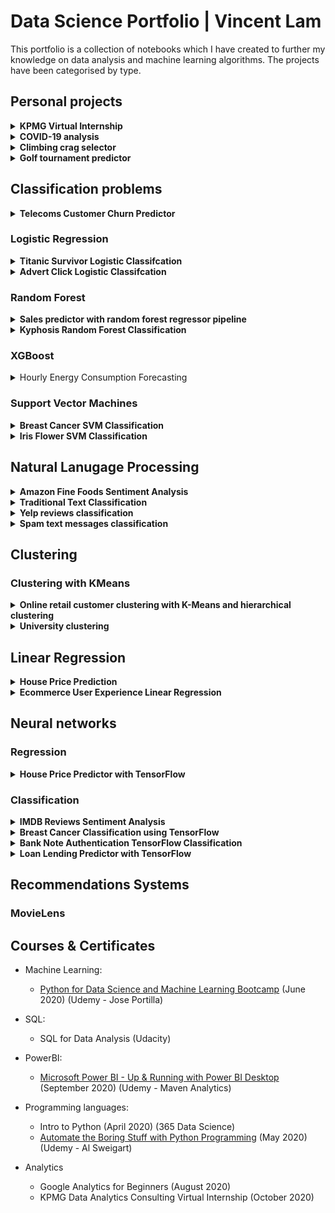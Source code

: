 # Data Science Portfolio | Vincent Lam
This portfolio is a collection of notebooks which I have created to further my knowledge on data analysis and machine learning algorithms. The projects have been categorised by type.

## Personal projects

<details>
 <summary><b>KPMG Virtual Internship</b></summary>
 
Organisations need to better leverage data resources to create value, enhance competitiveness and drive business decisions. They need to harness the vast volumes of data available – historic, current and predictive – so they can extract what they need and make new discoveries. This internship focuses on Sprocket Central Pty Ltd , a medium size bikes & cycling accessories organisation.

The internship consisted of three stages:

1. Data Quality Assessment - preliminary data exploration and identification of ways to improve the quality of Sprocket Central Pty Ltd’s data.

2. Data Insights - using the existing 3 datasets (Customer demographic, customer address and transactions) as a labelled dataset, recommend which of the 1000 new customers should be targeted to drive the most value for the organisation. Prepare a detailed approach for completing the analysis including activities – i.e. understanding the data distributions, feature engineering, data transformations, modelling, results interpretation and reporting. This detailed plan needs to be presented to the client to get a sign-off.

3. Data insights and Presentation - develop a Power BI dashboard to visualise insights for the client

Link to notebook can be found [here.](https://github.com/vincentlam13/KPMG-virtual-internship/blob/main/kpmg-customer-segmentation.ipynb) 
The notebook shows the use of traditional RFM analysis (using quartiles and Jenks Natural Breaks), K-means clustering and HDBSCAN clustering to rank existing customers.

</details>

<details>
 <summary><b>COVID-19 analysis</b></summary>
 
This notebook uses the daily global COVID-19 [data set](https://www.ecdc.europa.eu/en/publications-data/download-todays-data-geographic-distribution-covid-19-cases-worldwide) from the European Centre for Disease Prevention and Control (EUCDC), which contains information such as new cases and deaths per country per day.

I want to further explore the Covid-19 situation in the UK as the UK government has announced stricter lockdown measures across the country due to increases in cases.

#### Interactive visualisations using plotly
![Animated choropleth of global spread](images/covid-animated-choropleth-global-spread.gif)

#### Visualisation of the infamous 'R' value.
![R-value of Covid-19 Cases in Europe](images/covid-R-values.png)

#### Number of active cases
![Active Covid-19 Cases in Europe](images/covid-europe-cases.png)

#### Proportion of global deaths
![Global Covid-19 deaths by proportion](images/covid-global-death-proportion.png)

The links for these notebooks can be found [here](https://github.com/vincentlam13/code/blob/master/data-visualisation/matplotlib/EUCDC-covid-19-analysis/COVID-19%20analysis%20of%20EUCDC%20data.ipynb) and [here.](https://github.com/vincentlam13/code/blob/master/data-visualisation/plotly/COVID-19_analysis/global_COVID-19_analysis.ipynb)

</details>


<details>
 <summary><b>Climbing crag selector</b></summary>
 
Overview of the project: 
- Created a tool to help decide which climbing crags to focus on for future climbing trips, with the goal to improve the climbing grades of my friends and I.
- Scraped over 4000 routes/problems for the climbing destination in question.
- I will update this repositry as I analyse more climbing destinations and update whether my efforts were successful.

 [Link](https://github.com/vincentlam13/climbing-crag-selection) to project. 

### EDA
Below are a few insights gleamed from the routes analysis.

Breakdown of climbing disciplines in Dorset

![Climbing disciplines in Dorset](/images/climbing-disciplines.png)

Breakdown of sport grade distribution

![Sport grade distribution](/images/climbing-sport-grade-distribution.png)

7a routes sorted by number of logs

![7a routes sorted by popularity](/images/climbing-logged-7a.PNG)

I filtered out crags that had at least two 7a routes that had been logged 100 times on ukc.

![Chosen crags](/images/climbing-crags.PNG)


Based on this data analysis we will be going to Blacknor South, Winspit, and Cheyne Weares Area. The list of potential routes are shown in table below.

|  Crag | Route  | Star | Height (m)  | Notes  |
|---|---|---|---|---|
| Blacknor South  | Sacred Angel  | ** | 15  | Easy up to ledge, then fingery crux with pockets |
| Blacknor South  | To Wish the Impossible   | *** | 20  | Sustained with delicate & fingery climbing, lots of rests, big moves off jugs  |
| Winspit  | Peppercorn Rate  | **  | 20  | Tough and pumpy with a blind crack  | 
| Winspit  | Exuberence  |  * | 20  | One hard bit at top, not so many onsightsbut alot of redpoints  | 
| Winspit  | Ancient order of Freemarblers  | **  | 20  | Steep stamina climbing, decent proportion of onsights  | 
| Winspit  | Gallows' Gore  |  ** | 20  | Powerful start about a V3/V4, but high rate of onsight and redpoints  | 
| Winspit  | Agonies of a Dying Mind  |  * | 20  | Powerful start about a V3/V4, but high rate of onsight and redpoints  | 
| Cheyne Weares Area  | The Accelerator  | *  | 7  |  Sounds super soft and pump shouldn't be a factor! | 

### Future Improvements
- Automate the analysis process for future climbing trips, likely destinations include the Peak Districtm Southern Sandstone, Costa Blanca, and Chamonix.
- Screenshot and scrape the bar chart information on style of ascents and voting of the route diffulty, and sort the routes by highest percent that have been onsighted or by 'softness'. Example shown below.

 
 Please see below findings:
</details>

<details>
 <summary><b>Golf tournament predictor</b></summary>
 
Project overview: 
 - Created a tool to predict likely winners of PGA tournaments.
- Scraped PGA stats website for useful determinative data.
- Created new metrics to predict winners based on domain knowledge.
- Created a script to send the DataFrame csv file to google sheets, using gspread (a Python API for Google Sheets).
- Created a function to test model against historic data.

 [Link](https://github.com/vincentlam13/golf-tournament-predictor) to project. 
 
 ## Testing Prediction Against Historic Tournaments

| Year  | Tournament  | Golfer  | Predictive Ranking  | Real Position  |
|---|---|---|---|---|
|  2019 | The Open Championship  | Brooks Koepka  |  11 |  4 |
| 2018  | The Open Championship  | Justin Rose  | 4  | 2  |
| 2017  | The Open Championship |  Jordan Spieth | 4  |  1 |
| 2017  | US Open  |  Rickie Fowler | 2  |  5 |
|  2016 | The Open Championship  | Sergio Garcia  | 6  | 5  |
|  2014 | PGA Championship  | Rory Mcllroy  | 1  |  1 |

</details>




## Classification problems
<details>
 <summary><b>Telecoms Customer Churn Predictor</b></summary>
 

Churn is a large issue in the telecomms industry. The aim of this notebook is to predict customer behaviour and maximimse customer retention and prevent churning. 
The following models were trained and evaluated:
- Logistic regression
- Random forest
- Support vector machines
- ADA Boost
- XG Boost

[Link](https://github.com/vincentlam13/code/blob/master/machine-learning/classification/Telecoms%20Churn%20Prediction.ipynb) to this notebook. This IBM Sample data set has been provided at the following [link.](https://www.kaggle.com/blastchar/telco-customer-churn) This notebook follows the example by [Atindrabandi.](https://www.kaggle.com/bandiatindra/telecom-churn-prediction)


### EDA

#### Churn by Telecom Service Type

![Churn by Telecom Service Type](images/telecoms-service.churn.png)

#### Churn by Contract Type

![Churn by Contract Type](images/telecoms-contract.churn.png)

### Evaluation

#### Random Forest Feature Weightings

![Random Forest Feature Weightings](images/telecoms-random-forest-weights.png)


### Conclusion
AdaBoost classifier provided the highest classifier accuracy. However, accuracy is not necessarily the best metric for comparing models, as accuracy as a metric defines a false positive error and false negative error as equals which is rarely the case in business scenarios.

For example it would be better for a telecoms company if a false positive occurred than a false negative. In this scenario, a false positive is when a customer is wrongly predicted to churn and then receive communications to prevent them from churning. Whereas a false negative would mean a customer that should have been contacted to prevent churning was not and did end up churning, whcih will end up costing the business.

Using this metric of minimising false negatives, we see that SVM is the best performing algorithm.

</details>

### Logistic Regression
<details>
 <summary><b>Titanic Survivor Logistic Classifcation</b></summary>
 
 The aim of the notebook is to use logistic regression to classify whether or not a passenger on the Titanic survived based on passenger information. 
 
 The [link](https://github.com/vincentlam13/code/blob/master/machine-learning/regression/logistic-regression/titanic-logistic.ipynb) to this notebook. This notebook was created in conjunction with the Data Science Bootcamp course. 
</details>


<details>
 <summary><b>Advert Click Logistic Classifcation</b></summary>
 
The aim of the notebook is to classify whether or not a particular internet user clicked on an Advertisement. A logistic regression model will predict whether or not they will click on an ad based off the features of that user. 

The link to this notebook can be found [here.](https://github.com/vincentlam13/code/blob/master/machine-learning/regression/logistic-regression/advertising-data.ipynb) This notebook was created in conjunction with the Data Science Bootcamp course. 
</details>


### Random Forest

<details>
 <summary><b>Sales predictor with random forest regressor pipeline</b></summary>
 
The aim of this notebook is to predict Big Mart sales, through the use of information about the stores, products, and historical sales data. A machine learning pipeline was used to automate the iterative processing steps. 

The link to this notebook can be found [here.](https://github.com/vincentlam13/code/blob/master/machine-learning/classification/random-forest/sales-predictor%20with%20pipeline.ipynb) This notebook uses the [BigMart Sales data](https://datahack.analyticsvidhya.com/contest/practice-problem-big-mart-sales-iii/) and follows the example by [Lakshay Arora.](https://www.analyticsvidhya.com/blog/2020/01/build-your-first-machine-learning-pipeline-using-scikit-learn/)

</details>

<details>
 <summary><b>Kyphosis Random Forest Classification</b></summary>

The aim of the notebook is to classify whether or not a child has Kyphosis, a spinal condition, based on their age in months and number of vertebrae involved in the operation. This notebook compares the results between a decision tree and random forest classifier. 

The link to this notebook can be found [here.](https://github.com/vincentlam13/code/blob/master/machine-learning/classification/random-forest/kyphosis-with-decision-trees-and-random-forest.ipynb) This notebook was created in conjunction with the Data Science Bootcamp course. 

</details>

### XGBoost
<details>
<summary>Hourly Energy Consumption Forecasting</summary>
 
The aim of this notebook is to predict hourly power consumption based on data from PJM using time series forecasting with XGBoost. 

Link for this notebook can be found [here.](https://github.com/vincentlam13/code/blob/master/machine-learning/classification/xgboost/hourly-energy-consumption-forecasting/hourly%20energy%20consumption%20forecasting%20with%20XGBoost.ipynb)  
This notebook uses data from the following [link](https://www.kaggle.com/robikscube/hourly-energy-consumption) and follows the example of [Rob Muller.](https://www.kaggle.com/robikscube/tutorial-time-series-forecasting-with-xgboost)

</details>

### Support Vector Machines

<details>
 <summary><b>Breast Cancer SVM Classification</b></summary>
 
This notebook uses a Support Vector Machine classifier to predict whether a patient's breast cancer is benign or malignant based on the size of the breast tumour features. A gridsearch was incorporated to find the best parameters. 

The link to this notebook can be [here.](https://github.com/vincentlam13/code/blob/master/machine-learning/classification/support-vector-machines/breast-cancer-SVM.ipynb) This notebook was created in conjunction with the Data Science Bootcamp course.

</details>

<details>
 <summary><b>Iris Flower SVM Classification</b></summary>
 
The data set consists of 50 samples from each of three species of Iris (Iris setosa, Iris virginica and Iris versicolor), so 150 total samples. Four features were measured from each sample: the length and the width of the sepals and petals, in centimeters. This notebook uses these four features to predict what type of iris flower it is, using a support vector machine classifier. 

The link to this notebook can be found [here.](https://github.com/vincentlam13/code/blob/master/machine-learning/classification/support-vector-machines/iris-flower-SVM.ipynb) This notebook was created in conjunction with the Data Science Bootcamp course. 

</details>



## Natural Lanugage Processing

<details>
 <summary><b>Amazon Fine Foods Sentiment Analysis</b></summary>
 
The purpose of this notebook is to make a prediction model that predicts whether a recommendation is positive or negative. This will be achieved by building a Term-document incidence matrix using term frequency and inverse document frequency. 
 
 The performance of three machine learning algorithms were compared and visualised with a ROC curve:
 - Multinomial Naive Bayes Classifier
- Bernouli Naive Bayes Classifier
- Logistic Regression

[Link](https://github.com/vincentlam13/code/blob/master/natural-language-processing/sentiment-analysis/amazon-reviews-sentiment-analysis/amazon-reviews-sentiment-analysis.ipynb) to project. The data has been provided on [kaggle.](https://www.kaggle.com/snap/amazon-fine-food-reviews) This notebook follows the example by [Eugen Anghel.](https://www.kaggle.com/eugen1701/predicting-sentiment-and-helpfulness)

 ![ROC Curve Classifier Comparison](images/amazon-sentiment-classifier-comparison.png)
 
 The ROC curve shows that the Logistic Regression Classifier provided the best results. Although the AUC value can be improved further.
 
 #### Visualisation of sentiment analysis of food reviews
 
 ![Wordcloud of positive reviews](images/amazon-sentiment-wordcloud-useful.png)
 ![Wordcloud of negative reviews](images/amazon-sentiment-wordcloud-useless.png)
</details>

<details>
 <summary><b>Traditional Text Classification</b></summary>

This notebook explores traditional approaches to text classification, using Naive Bayes, Support Vector Machines, and Logistic Regression classifiers. These approaches were used before deep learning was applied to Natural Language Processing. These methods are still quick and effective for training a text classifier. The data set used in this notebook is the 20 Newsgroups data set, which is a classic collection of text documents that is often used as a benchmark for text classification models. The set contains texts about differing topics. 

The link to this notebook can be found [here.](https://github.com/vincentlam13/code/blob/master/natural-language-processing/text%20classification%20with%20scikit-learn%20and%20grid%20search.ipynb) This notebook follows the example of [Yves Peirsman.](https://github.com/nlptown/nlp-notebooks/blob/master/Traditional%20text%20classification%20with%20Scikit-learn.ipynb)

 #### Confusion matrix for SVM text classifier

 ![Confusion matrix for SVM text classifier](images/text-classification-svm-confusion-matrix.png)
 
 ### eli5 visualisation of best feature weightings for each class
 
 ![Feature weightings](images/text-classification-svm-eli5.png)

</details>


<details>
 <summary><b>Yelp reviews classification</b></summary>
 
The aim of the notebook is to classify Yelp Reviews into 1 star or 5 star categories based off the text content in the reviews. 

The link to this notebook can be found [here.](https://github.com/vincentlam13/code/blob/master/natural-language-processing/yelp-reviews-NLP.ipynb)
This notebook was created in conjunction with the Data Science Bootcamp course. 

</details>

<details>
 <summary><b>Spam text messages classification</b></summary>
 
The aim of the notebook is to classify SMS messages into whether they are spam or legitimate messages.  

The link to this notebook can be found [here.](https://github.com/vincentlam13/code/blob/master/natural-language-processing/spam-sms-NLP.ipynb)
This notebook was created in conjunction with the Data Science Bootcamp course. 

</details>

## Clustering
### Clustering with KMeans

<details>
 <summary><b>Online retail customer clustering with K-Means and hierarchical clustering</b></summary>
 

The aim of this notebook is to use a cluster the online retail customers for targeted marketing oppurtunities.
The data consists of transactions for a UK online retail store that specialises in gifts.

The link to this notebook can be found [here.](https://github.com/vincentlam13/code/blob/master/machine-learning/clustering/K-Means/Online%20retail%20clustering.ipynb) This notebook uses data provided on [Kaggle](https://www.kaggle.com/hellbuoy/online-retail-customer-clustering) and follows the example by [Manish Kumar.](https://www.kaggle.com/hellbuoy/online-retail-k-means-hierarchical-clustering)

</details>

<details>
 <summary><b>University clustering</b></summary>
 
 The aim of the notebook is to cluster universities into being a private or public school. 
 
 The link to this notebook can be found [here.](https://github.com/vincentlam13/code/blob/master/natural-language-processing/spam-sms-NLP.ipynb) 
This notebook was created in conjunction with the Data Science Bootcamp course. The aim of the notebook is to cluster universities into being a private or public school. 

</details>

## Linear Regression
<details>
 <summary><b>House Price Prediction</b></summary>

The aim of the notebook is to predict US house prices using linear regression, based on a number of features:
- Average area income
- Average area house age
- Average area number of rooms
- Average area number of bedrooms
- Area population
- Price
- Address

The link to this notebook can be found [here.](https://github.com/vincentlam13/code/blob/master/machine-learning/regression/linear-regression/US-housing-linear-regression.ipynb) This notebook was created in conjunction with the Data Science Bootcamp course. 

</details>


<details>
 <summary><b>Ecommerce User Experience Linear Regression</b></summary>

 An Ecommerce company based in New York City that sells clothing online but they also have in-store style and clothing advice sessions. Customers come in to the store, have sessions/meetings with a personal stylist, then they can go home and order either on a mobile app or website for the clothes they want. The company is trying to decide whether to focus their efforts on their mobile app experience or their website. This notebook aims to solve their problem.
 
The link to this notebook can be found [here.](https://github.com/vincentlam13/code/blob/master/machine-learning/regression/linear-regression/ecommerce-linear-regression.ipynb)
This notebook was created in conjunction with the Data Science Bootcamp course.

</details>

## Neural networks

### Regression

<details>
 <summary><b>House Price Predictor with TensorFlow</b></summary>
 
This notebook predicts US house prices using TensorFlow linear regression by using many housing features.

Link to notebook can be found [here.](https://github.com/vincentlam13/code/blob/master/deep-learning/TensorFlow/house-price-predictor-TF-regression.ipynb)
This notebook was created in conjunction with the Data Science Bootcamp course. 

#### Geographical visualisation of house prices

The below figure shows that Seattle houses are more expensive when they are waterfront properties.

![Visualisation of house prices by coordinates](/images/house-tensorflow-geo-price.png)

#### House price predictions

The below figure shows how the top 1% houses are skewing the predictions. The mode could be retrained on only the bottom 99% of houses.

![House price prediction](/images/house-tensorflow-predictions.png)

#### Model losses

The figure below shows that the loss and validation loss plots are similar and have no spikes, this means that there can be further training without risk of overfitting to the training data.

![House price prediction](/images/house-tensorflow-losses.png)

</details>

### Classification

<details>
 <summary><b>IMDB Reviews Sentiment Analysis</b></summary>

 
This notebook uses TensorFlow neural networks to solve the Sentiment Analysis on Movie Reviews Kaggle competition. The dataset contains syntactic subphrases of Rotten Tomatoes movie reviews. The task is to label the phrases as positive or negative on a scale from 1 to 5. The aim is not label the entire review, but individual phrases from within the reviews, which is a more difficult task. 

Link to notebook can be found [here.](https://github.com/vincentlam13/code/blob/master/deep-learning/TensorFlow/movie-reviews-TF-text-classification.ipynb) This notebook follows a TensorFlow [tutorial.](https://www.tensorflow.org/hub/tutorials/tf2_text_classification)


</details>

<details>
 <summary><b>Breast Cancer Classification using TensorFlow</b></summary>

This notebook uses TensorFlow neural networks to classify patients' breast cancer as benign or malignant based on the size of the breast tumours features. 
The TensorFlow model consisted of:
- Three layers, going from 30 nodes to 15 to 1
- The first two layers had a Rectified Linear Unit activation function, and the last was a sigmoid activation function
- The loss function selected was binary crossentrophy and the optimiser was Adam
- Earlystopping via validation loss was used to prevent further losses
- Overfitting was prevented by using dropout layers, to turn off a percentage of neurons randomly

Link to notebook can be found [here.](https://github.com/vincentlam13/code/blob/master/deep-learning/TensorFlow/breast-cancer-TF-classification.ipynb)
This notebook was created in conjunction with the Data Science Bootcamp course.

#### Model Evauluation

![Evulation of model ](images/breast-tensor-results.PNG)
</details>


<details>
 <summary><b>Bank Note Authentication TensorFlow Classification</b></summary>
 
The aim of this notebook is to predict whether or not a bank note is authentic or not based on the features of the bank note. The Bank Authentication dataset is from the UCI repository.

The data consists of 5 columns:
- variance of Wavelet Transformed image (continuous)
- skewness of Wavelet Transformed image (continuous)
- curtosis of Wavelet Transformed image (continuous)
- entropy of image (continuous)
- class (integer)

Where class indicates whether or not a Bank Note was authentic.

The link to this notebook can be found [here.](https://github.com/vincentlam13/code/blob/master/deep-learning/TensorFlow/bank-note-authentication-TF.ipynb)
This notebook was created in conjunction with the Data Science Bootcamp course. 

</details>


<details>
 <summary><b>Loan Lending Predictor with TensorFlow</b></summary>

The aim of this notebook is to predict whether or not a new potential customer will be able to pay back their loan. 

Link to notebook can be found [here.](https://github.com/vincentlam13/code/blob/master/deep-learning/TensorFlow/Loan-lending-predictor-tensorflow.ipynb)
This notebook was created in conjunction with the Data Science Bootcamp course. 

</details>

## Recommendations Systems
### MovieLens 

## Courses & Certificates

* Machine Learning:
  * [Python for Data Science and Machine Learning Bootcamp](https://www.udemy.com/certificate/UC-70ca0a85-cd1a-487c-9795-7686a89c1827/) (June 2020) (Udemy - Jose Portilla)

* SQL:
  * SQL for Data Analysis (Udacity)
  
* PowerBI:
  * [Microsoft Power BI - Up & Running with Power BI Desktop](https://www.udemy.com/certificate/UC-02014d8f-874f-4e5c-8ec5-c6e5d602ac0f/) (September 2020) (Udemy - Maven Analytics)

* Programming languages:
  * Intro to Python (April 2020) (365 Data Science)
  * [Automate the Boring Stuff with Python Programming](https://www.udemy.com/certificate/UC-4dd14984-5141-4d50-8d38-dfe7af4906b1/) (May 2020) (Udemy - Al Sweigart)
  
* Analytics
  * Google Analytics for Beginners (August 2020)
  * KPMG Data Analytics Consulting Virtual Internship (October 2020)
  
  
